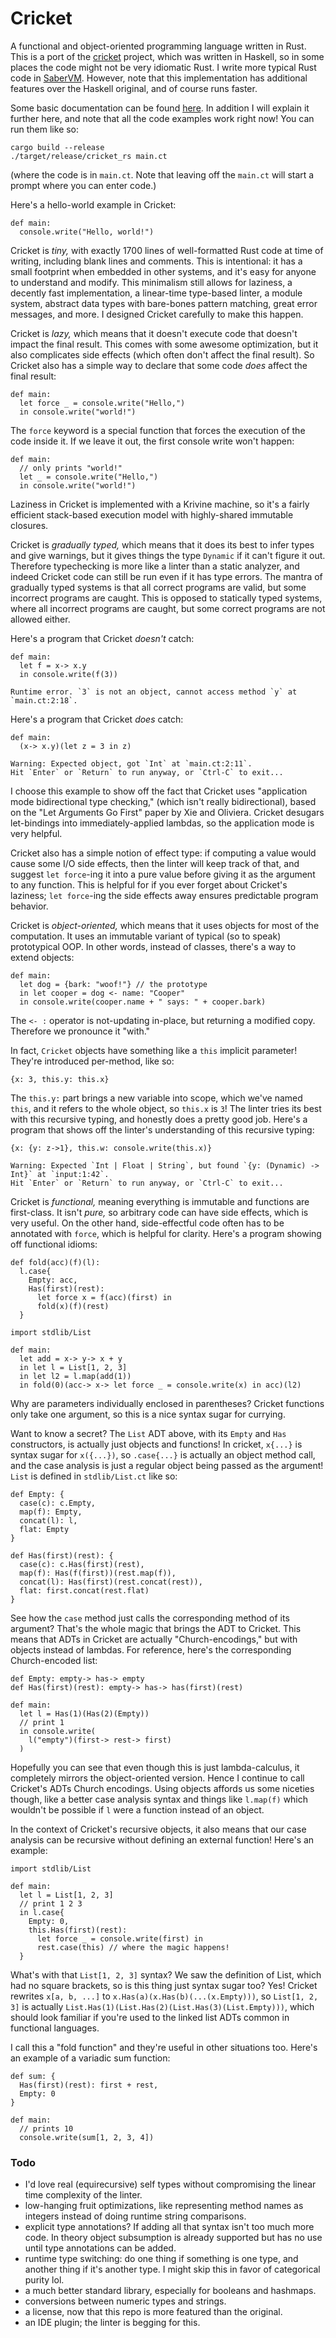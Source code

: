 # Cricket

A functional and object-oriented programming language written in Rust. This is a port of the [cricket](https://github.com/RyanBrewer317/cricket) project, which was written in Haskell, so in some places the code might not be very idiomatic Rust. I write more typical Rust code in [SaberVM](https://github.com/RyanBrewer317/SaberVM). However, note that this implementation has additional features over the Haskell original, and of course runs faster.

Some basic documentation can be found [here](https://github.com/RyanBrewer317/cricket/blob/main/docs/intro.md). In addition I will explain it further here, and note that all the code examples work right now! You can run them like so:
```
cargo build --release
./target/release/cricket_rs main.ct
```
(where the code is in `main.ct`. Note that leaving off the `main.ct` will start a prompt where you can enter code.)

Here's a hello-world example in Cricket:
```
def main:
  console.write("Hello, world!")
```

Cricket is *tiny,* with exactly 1700 lines of well-formatted Rust code at time of writing, including blank lines and comments. This is intentional: it has a small footprint when embedded in other systems, and it's easy for anyone to understand and modify. This minimalism still allows for laziness, a decently fast implementation, a linear-time type-based linter, a module system, abstract data types with bare-bones pattern matching, great error messages, and more. I designed Cricket carefully to make this happen.

Cricket is *lazy,* which means that it doesn't execute code that doesn't impact the final result. This comes with some awesome optimization, but it also complicates side effects (which often don't affect the final result). So Cricket also has a simple way to declare that some code *does* affect the final result:
```
def main:
  let force _ = console.write("Hello,")
  in console.write("world!")
```
The `force` keyword is a special function that forces the execution of the code inside it. If we leave it out, the first console write won't happen:
```
def main:
  // only prints "world!"
  let _ = console.write("Hello,")
  in console.write("world!")
```
Laziness in Cricket is implemented with a Krivine machine, so it's a fairly efficient stack-based execution model with highly-shared immutable closures.

Cricket is *gradually typed,* which means that it does its best to infer types and give warnings, but it gives things the type `Dynamic` if it can't figure it out. Therefore typechecking is more like a linter than a static analyzer, and indeed Cricket code can still be run even if it has type errors. The mantra of gradually typed systems is that all correct programs are valid, but some incorrect programs are caught. This is opposed to statically typed systems, where all incorrect programs are caught, but some correct programs are not allowed either.

Here's a program that Cricket *doesn't* catch:
```
def main:
  let f = x-> x.y
  in console.write(f(3))

Runtime error. `3` is not an object, cannot access method `y` at `main.ct:2:18`.
```
Here's a program that Cricket *does* catch:
```
def main:
  (x-> x.y)(let z = 3 in z)

Warning: Expected object, got `Int` at `main.ct:2:11`.
Hit `Enter` or `Return` to run anyway, or `Ctrl-C` to exit...
```
I choose this example to show off the fact that Cricket uses "application mode bidirectional type checking," (which isn't really bidirectional), based on the "Let Arguments Go First" paper by Xie and Oliviera. Cricket desugars let-bindings into immediately-applied lambdas, so the application mode is very helpful.

Cricket also has a simple notion of effect type: if computing a value would cause some I/O side effects, then the linter will keep track of that, and suggest `let force`-ing it into a pure value before giving it as the argument to any function. This is helpful for if you ever forget about Cricket's laziness; `let force`-ing the side effects away ensures predictable program behavior.

Cricket is *object-oriented,* which means that it uses objects for most of the computation. It uses an immutable variant of typical (so to speak) prototypical OOP. In other words, instead of classes, there's a way to extend objects:
```
def main:
  let dog = {bark: "woof!"} // the prototype
  in let cooper = dog <- name: "Cooper"
  in console.write(cooper.name + " says: " + cooper.bark)
```
The `<- :` operator is not-updating in-place, but returning a modified copy. Therefore we pronounce it "with."

In fact, `Cricket` objects have something like a `this` implicit parameter! They're introduced per-method, like so:
```
{x: 3, this.y: this.x}
```
The `this.y:` part brings a new variable into scope, which we've named `this`, and it refers to the whole object, so `this.x` is `3`! The linter tries its best with this recursive typing, and honestly does a pretty good job. Here's a program that shows off the linter's understanding of this recursive typing:
```
{x: {y: z->1}, this.w: console.write(this.x)}

Warning: Expected `Int | Float | String`, but found `{y: (Dynamic) -> Int}` at `input:1:42`.
Hit `Enter` or `Return` to run anyway, or `Ctrl-C` to exit...
```

Cricket is *functional,* meaning everything is immutable and functions are first-class. It isn't *pure,* so arbitrary code can have side effects, which is very useful. On the other hand, side-effectful code often has to be annotated with `force`, which is helpful for clarity. Here's a program showing off functional idioms:
```
def fold(acc)(f)(l): 
  l.case{
    Empty: acc,
    Has(first)(rest): 
      let force x = f(acc)(first) in
      fold(x)(f)(rest)
  }

import stdlib/List

def main:
  let add = x-> y-> x + y
  in let l = List[1, 2, 3]
  in let l2 = l.map(add(1))
  in fold(0)(acc-> x-> let force _ = console.write(x) in acc)(l2)
```
Why are parameters individually enclosed in parentheses? Cricket functions only take one argument, so this is a nice syntax sugar for currying.

Want to know a secret? The `List` ADT above, with its `Empty` and `Has` constructors, is actually just objects and functions! In cricket, `x{...}` is syntax sugar for `x({...})`, so `.case{...}` is actually an object method call, and the case analysis is just a regular object being passed as the argument! `List` is defined in `stdlib/List.ct` like so:
```
def Empty: {
  case(c): c.Empty,
  map(f): Empty,
  concat(l): l,
  flat: Empty
}

def Has(first)(rest): {
  case(c): c.Has(first)(rest),
  map(f): Has(f(first))(rest.map(f)),
  concat(l): Has(first)(rest.concat(rest)),
  flat: first.concat(rest.flat)
}
```
See how the `case` method just calls the corresponding method of its argument? That's the whole magic that brings the ADT to Cricket. This means that ADTs in Cricket are actually "Church-encodings," but with objects instead of lambdas. For reference, here's the corresponding Church-encoded list:
```
def Empty: empty-> has-> empty
def Has(first)(rest): empty-> has-> has(first)(rest)

def main:
  let l = Has(1)(Has(2)(Empty))
  // print 1
  in console.write(
    l("empty")(first-> rest-> first)
  )
```
Hopefully you can see that even though this is just lambda-calculus, it completely mirrors the object-oriented version. Hence I continue to call Cricket's ADTs Church encodings. Using objects affords us some niceties though, like a better case analysis syntax and things like `l.map(f)` which wouldn't be possible if `l` were a function instead of an object.

In the context of Cricket's recursive objects, it also means that our case analysis can be recursive without defining an external function! Here's an example:
```
import stdlib/List

def main:
  let l = List[1, 2, 3]
  // print 1 2 3
  in l.case{
    Empty: 0,
    this.Has(first)(rest):
      let force _ = console.write(first) in
      rest.case(this) // where the magic happens!
  }
```

What's with that `List[1, 2, 3]` syntax? We saw the definition of List, which had no square brackets, so is this thing just syntax sugar too? Yes! Cricket rewrites `x[a, b, ...]` to `x.Has(a)(x.Has(b)(...(x.Empty)))`, so `List[1, 2, 3]` is actually `List.Has(1)(List.Has(2)(List.Has(3)(List.Empty)))`, which should look familiar if you're used to the linked list ADTs common in functional languages.

I call this a "fold function" and they're useful in other situations too. Here's an example of a variadic sum function:
```
def sum: {
  Has(first)(rest): first + rest,
  Empty: 0
}

def main:
  // prints 10
  console.write(sum[1, 2, 3, 4])
```

### Todo
- I'd love real (equirecursive) self types without compromising the linear time complexity of the linter.
- low-hanging fruit optimizations, like representing method names as integers instead of doing runtime string comparisons.
- explicit type annotations? If adding all that syntax isn't too much more code. In theory object subsumption is already supported but has no use until type annotations can be added.
- runtime type switching: do one thing if something is one type, and another thing if it's another type. I might skip this in favor of categorical purity lol.
- a much better standard library, especially for booleans and hashmaps.
- conversions between numeric types and strings.
- a license, now that this repo is more featured than the original.
- an IDE plugin; the linter is begging for this.
